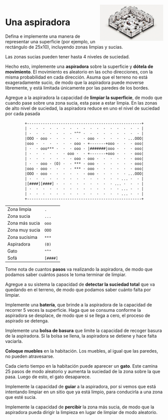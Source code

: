 <img src="images/rectangularRoom.png" width="40%" align="right"/>

# Una aspiradora

Defina e implemente una manera de representar una superficie (por ejemplo, un rectángulo de 25x10), incluyendo zonas limpias y sucias.

Las zonas sucias pueden tener hasta 4 niveles de suciedad.

Hecho esto, implemente una **aspiradora** sobre la superficie y **dótela de movimiento**. El movimiento es aleatorio en las ocho direcciones, con la misma probabilidad en cada dirección. Asuma que el terreno no está exageradamente sucio, de modo que la aspiradora puede moverse libremente, y está limitada únicamente por las paredes de los bordes.

Agregue a la aspiradora la capacidad de **limpiar la superficie**, de modo que cuando pase sobre una zona sucia, esta pase a estar limpia. En las zonas de alto nivel de suciedad, la aspiradora reduce en uno el nivel de suciedad por cada pasada

<div align=center>

```
+---------------------------------------------------+
| ·  ·  ·  ·  ·  ·  ·  ·  ·  ·  ·  ·  ·  ·  ·  ·  · |
| ·  ·  ·  ·  ·  ·  · "^" ·  ·  ·  ·  ·  ·  ·  ·  · |
|OOO · ooo ·  ·  ·  ·  ·  · ooo ·  ·  ·  ·  · ...OOO|
|ooo ·  ·  ·  ·  ·  · ooo · +-------+ooo ·  ·  · ooo|
| ·  · ooo*** ·  ·  · ooo · |#######|ooo ·  ·  · ooo|
| ·  ·  ·  ·  ·  · ooo ·  · +-------+ooo ·  ·  · ooo|
| ·  ·  ·  ·  ·  ·  · ooo · ooo ·  ·  ·  ·  ·  · ooo|
| ·  · ooo · (O) ·  · *** · ooo ·  ·  ·  ·  ·  · ooo|
|ooo · ooo ·  ·  ·  · *** · ooo ·  ·  ·  ·  ·  · ooo|
|OOO · ooo ·  ·  ·  ·  ·  · ooo ·  ·  ·  ·  · ...OOO|
| ·  ·  ·  ·  ·  ·  ·  ·  ·  ·  ·  ·  ·  · ... ·  · |
|[####][####] ·  ·  ·  ·  ·  ·  ·  ·  · ... ·  ·  · |
| ·  ·  ·  ·  ·  ·  ·  ·  ·  ·  ·  ·  ·  · ... ·  · |
| ·  ·  ·  ·  ·  ·  ·  ·  ·  ·  ·  ·  ·  · ... ·  · |
+---------------------------------------------------+
```

|||
|-|-|
Zona limpia|` . `
Zona sucia|`...`
Zona más sucia|`ooo`
Zona muy sucia|`OOO`
Zona sucísima|`***`
Aspiradora|`(0)`
Gato|`"^"`
Sofá|`[####]`

</div>

Tome nota de cuantos **pasos** va realizando la aspiradora, de modo que podamos saber cuántos pasos le toma terminar de limpiar.

Agregue a su sistema la capacidad de **detectar la suciedad total** que va quedando en el terreno, de modo que podamos saber cuánto falta por limpiar.

Implemente una **batería**, que brinde a la aspiradora de la capacidad de recorrer 5 veces la superficie. Haga que se consuma conforme la aspiradora se desplace, de modo que si se llega a cero, el proceso de aspirado se detenga.

Implemente una **bolsa de basura** que limite la capacidad de recoger basura de la aspiradora. Si la bolsa se llena, la aspiradora se detiene y hace falta vaciarla. 

**Coloque muebles** en la habitación. Los muebles, al igual que las paredes, no pueden atravesarse.

Cada cierto tiempo en la habitación puede aparecer un **gato**. Este camina 25 pasos de modo aleatorio y aumenta la suciedad de la zona sobre la que pasa. Luego de esto, el gato desaparece.

Implemente la capacidad de **guiar** a la aspiradora, por si vemos que está intentando limpiar en un sitio que ya está limpio, para conducirla a una zona que esté sucia. 

Implemente la capacidad de **percibir** la zona más sucia, de modo que la aspiradora pueda dirigir la limpieza en lugar de limpiar de modo aleatorio.
